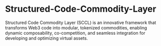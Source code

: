 # Structured-Code-Commodity-Layer
Structured Code Commodity Layer (SCCL) is an innovative framework that transforms Web3 code into modular, tokenized commodities, enabling dynamic composability, co-competition, and seamless integration for developing and optimizing virtual assets.
